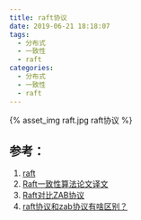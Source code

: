 ```yaml
---
title: raft协议
date: 2019-06-21 18:18:07
tags:
  - 分布式
  - 一致性
  - raft
categories: 
  - 分布式
  - 一致性    
  - raft
---
```


{% asset_img   raft.jpg  raft协议 %}


## 参考：

1. [raft](http://thesecretlivesofdata.com/raft/)
2. [Raft一致性算法论文译文](https://www.infoq.cn/article/raft-paper/)
3. [Raft对比ZAB协议](https://my.oschina.net/pingpangkuangmo/blog/782702)
4. [raft协议和zab协议有啥区别？](https://www.zhihu.com/question/28242561)


